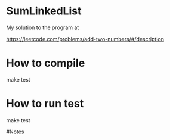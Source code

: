 
# SumLinkedList
My solution to the program at

https://leetcode.com/problems/add-two-numbers/#/description


# How to compile
make test

# How to run test
make test

#Notes


